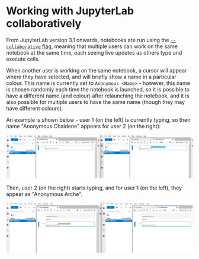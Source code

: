 # Working with JupyterLab collaboratively

From JupyterLab version 3.1 onwards, notebooks are run using the
[`--collaborative` flag](https://jupyterlab.readthedocs.io/en/stable/user/rtc.html),
meaning that multiple users can work on the same notebook at the same time,
each seeing live updates as others type and execute cells.

When another user is working on the same notebook, a cursor will appear where
they have selected, and will briefly show a name in a particular colour. This
name is currently set to `Anonymous <Name>` - however, this name is chosen
randomly each time the notebook is launched, so it is possible to have a
different name (and colour) after relaunching the notebook, and it is also
possible for multiple users to have the same name (though they may have
different colours).

An example is shown below - user 1 (on the left) is currently typing, so their
name "Anonymous Chaldene" appears for user 2 (on the right):

![jupyterlab-collaborative-1](../../img/jupyterlab-collaborative-1.png
"jupyterlab collaborative 1")

Then, user 2 (on the right) starts typing, and for user 1 (on the left), they
appear as "Anonymous Arche".

![jupyterlab-collaborative-2](../../img/jupyterlab-collaborative-2.png
"jupyterlab collaborative 2")
